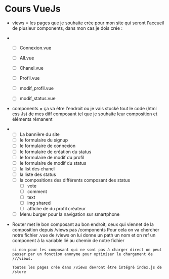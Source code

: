 # Cours VueJs 

- views = les pages que je souhaite crée pour mon site qui seront l'accueil de plusieur components, dans mon cas je dois crée :
- 
    -  [ ] Connexion.vue
    -  [ ] All.vue 
    -  [ ] Chanel.vue
    -  [ ] Profil.vue
    -  [ ] modif_profil.vue
    -  [ ] modif_status.vue
  

- components = ça va être l'endroit ou je vais stocké tout le code (html css Js) de mes diff composant tel que je souhaite leur composition et éléments rémanent 
- 
    - [ ] La bannière du site
    - [ ] le formulaire du signup
    - [ ] le formulaire de connexion
    - [ ] le formulaire de création du status
    - [ ] le formulaire de modif du profil
    - [ ] le formulaire de modif du status
    - [ ] la list des chanel
    - [ ] la liste des status
    - [ ] la compositions des différents composant des status 
        - [ ] vote
        - [ ] comment
        - [ ] text 
        - [ ] img shared
        - [ ] affiche de du profil créateur
    -[ ] Menu burger pour la navigation sur smartphone

- Router met le bon composant au bon endroit, ceux qui viennet de la composition depuis /views pas /components 
      Pour cela on va chercher notre fichier .vue de /views on lui donne un path un nom et on ref un component à la variable lié au chemin de notre fichier

      si non pour les composant qui ne sont pas à charger direct on peut passer par un fonction anonyme pour optimiser le chargement de ///views.  

      Toutes les pages crée dans /views devront être intégré index.js de /store  